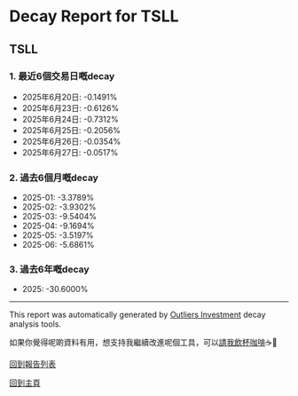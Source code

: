 # Decay Report for TSLL

## TSLL

### 1. 最近6個交易日嘅decay

- 2025年6月20日: -0.1491%
- 2025年6月23日: -0.6126%
- 2025年6月24日: -0.7312%
- 2025年6月25日: -0.2056%
- 2025年6月26日: -0.0354%
- 2025年6月27日: -0.0517%

### 2. 過去6個月嘅decay

- 2025-01: -3.3789%
- 2025-02: -3.9302%
- 2025-03: -9.5404%
- 2025-04: -9.1694%
- 2025-05: -3.5197%
- 2025-06: -5.6861%

### 3. 過去6年嘅decay

- 2025: -30.6000%

------------------------------
This report was automatically generated by [Outliers Investment](https://outliersecon.github.io/Outliers-Investment/) decay analysis tools.

如果你覺得呢啲資料有用，想支持我繼續改進呢個工具，可以[請我飲杯咖啡](https://buymeacoffee.com/outliersecon)☕🙏

[回到報告列表](https://outliersecon.github.io/Outliers-Investment/reports/reports_public)

[回到主頁](https://outliersecon.github.io/Outliers-Investment/)